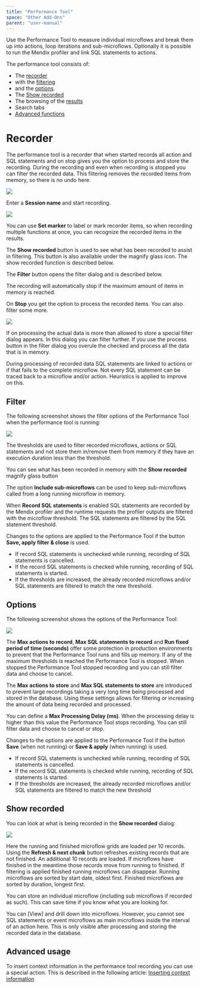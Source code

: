 ```yaml
---
title: "Performance Tool"
space: "Other Add-Ons"
parent: "user-manual"
---
```

Use the Performance Tool to measure individual microflows and break them up into actions, loop iterations and sub-microflows. Optionally it is possible to run the Mendix profiler and link SQL statements to actions.

The performance tool consists of:
* The [recorder](#recorder)
* with the [filtering](#filter)
* and the [options](#options).
* The [Show recorded](#show-recorded)
* The browsing of the [results](performance-tool-results)
* Search tabs
* [Advanced functions](#advanced-usage)

# Recorder
The performance tool is a recorder that when started records all action and SQL statements and on stop gives you the option to process and store the recording. During the recording and even when recording is stopped you can filter the recorded data. This filtering removes the recorded items from memory, so there is no undo here.

 ![](attachments/Performance_Tool/Recorder.png)

Enter a **Session name** and start recording.

![](attachments/Performance_Tool/Recorder_Started.png)

You can use **Set marker** to label or mark recorder items, so when recording multiple functions at once, you can recognize the recorded items in the results.

The **Show recorded** button is used to see what has been recorded to assist in filtering. This button is also available under the magnify glass icon. The show recorded function is described below.

The **Filter** button opens the filter dialog and is described below.

The recording will automatically stop if the maximum amount of items in memory is reached.

On **Stop** you get the option to process the recorded items. You can also filter some more.

 ![](attachments/Performance_Tool/Recorder_Stopped.png)

If on processing the actual data is more than allowed to store a special filter dialog appears. In this dialog you can filter further. If you use the process button in the filter dialog you overule the checked and process all the data that is in memory.

During processing of recorded data SQL statements are linked to actions or if that fails to the complete microflow. Not every SQL statement can be traced back to a microflow and/or action. Heuristics is applied to improve on this.

## Filter
The following screenshot shows the filter options of the Performance Tool when the performance tool is  running:

 ![](attachments/Performance_Tool/Filter_Running.png)

The thresholds are used to filter recorded microflows, actions or SQL statements and not store them in/remove them from memory if they have an execution duration less than the threshold.

You can see what has been recorded in memory with the **Show recorded** magnify glass button

The option **Include sub-microflows** can be used to keep sub-microflows called from a long running microflow in memory.

When **Record SQL statements** is enabled SQL statements are recorded by the Mendix profiler and the  runtime requests the profiler outputs are filtered with the microflow threshold. The SQL statements are  filtered by the SQL statement threshold.

Changes to the options are applied to the Performance Tool if the button **Save, apply filter & close**
is used.

*   If record SQL statements is unchecked while running, recording of SQL statements is cancelled.
*   If the record SQL statements is checked while running, recording of SQL statements is started.
*   If the thresholds are increased, the already recorded microflows and/or SQL statements are filtered to match the new threshold.


## Options
The following screenshot shows the options of the Performance Tool:

 ![](attachments/Performance_Tool/Options.png)

The **Max actions to record**, **Max SQL statements to record** and **Run fixed period of time (seconds)**
 offer some protection in production environments to prevent that the Performance Tool runs and fills up memory. If any of the maximum thresholds is reached the Performance Tool is stopped. When stopped the Performance Tool stopped recording and you can still filter data and choose to cancel.

The **Max actions to store** and **Max SQL statements to store** are introduced to prevent large recordings taking a very long time being processed and stored in the database. Using these settings allows for filtering or increasing the amount of data being recorded and processed.

You can define a **Max Processing Delay (ms)**. When the processing delay is higher than this value the Performance Tool stops recording. You can still filter data and choose to cancel or stop.

Changes to the options are applied to the Performance Tool if the button **Save** (when not running) or **Save & apply** (when running) is used.

*   If record SQL statements is unchecked while running, recording of SQL statements is cancelled.
*   If the record SQL statements is checked while running, recording of SQL statements is started.
*   If the thresholds are increased, the already recorded microflows and/or SQL statements are filtered to match the new threshold


## Show recorded
You can look at what is being recorded in the **Show recorded** dialog:

 ![](attachments/Performance_Tool/Recorded_Microflows.png)

Here the running and finished microflow grids are loaded per 10 records. Using the **Refresh & next chunk**
 button refreshes existing records that are not finished. An additional 10 records are loaded. If microflows have finished in the meantime those records move from running to finished. If filtering is applied finished running microflows can disappear. Running microflows are sorted by start date, oldest first. Finished microflows are sorted by duration, longest first.

You can store an individual microflow (including sub microflows if recorded as such). This can save time if you know what you are looking for.

You can [View] and drill down into microflows. However, you cannot see SQL statements or event microflows as main microflows inside the interval of an action here. This is only visible after processing and storing the recorded data in the database.


## Advanced usage
To insert context information in the performance tool recording you can use a special action. This is described in the following article: [Inserting context information](inserting-context-information)
